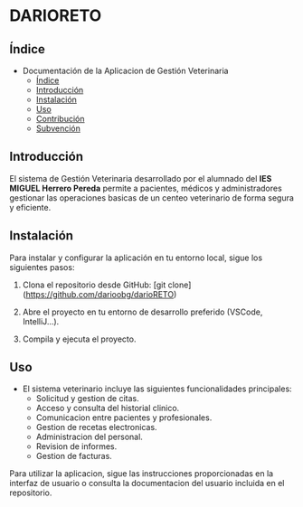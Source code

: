# DARIORETO
## Índice

* Documentación de la Aplicacion de Gestión Veterinaria
   - [Índice](README.md)
   - [Introducción](#Introducción)
   - [Instalación](#instalación)
   - [Uso](#Uso)
   - [Contribución](#Contribución)
   - [Subvención](#Subvención)

## Introducción

El sistema de Gestión Veterinaria desarrollado por el alumnado del **IES MIGUEL Herrero Pereda** permite a pacientes, médicos y administradores gestionar las operaciones basicas de un centeo veterinario de forma segura y eficiente.

## Instalación

Para instalar y configurar la aplicación en tu entorno local, sigue los siguientes pasos:

1. Clona el repositorio desde GitHub:
    [git clone] (https://github.com/darioobg/darioRETO)
        
2. Abre el proyecto en tu entorno de desarrollo preferido (VSCode, IntelliJ...).

3. Compila y ejecuta el proyecto.


## Uso

* El sistema veterinario incluye las siguientes funcionalidades principales:
    * Solicitud y gestion de citas.
    * Acceso y consulta del historial clinico.
    * Comunicacion entre pacientes y profesionales.
    * Gestion de recetas electronicas. 
    * Administracion del personal.
    * Revision de informes.
    * Gestion de facturas.

Para utilizar la aplicacion, sigue las instrucciones proporcionadas en la interfaz de usuario o consulta la documentacion del usuario incluida en el repositorio.
